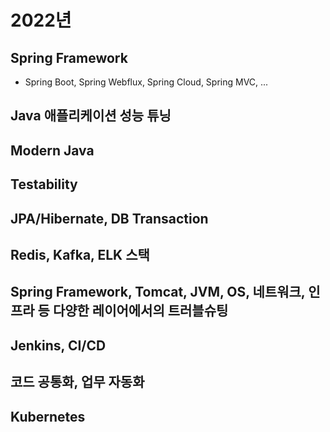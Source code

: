 # 2022년

## Spring Framework
- Spring Boot, Spring Webflux, Spring Cloud, Spring MVC, ...
## Java 애플리케이션 성능 튜닝
## Modern Java
## Testability
## JPA/Hibernate, DB Transaction
## Redis, Kafka, ELK 스택
## Spring Framework, Tomcat, JVM, OS, 네트워크, 인프라 등 다양한 레이어에서의 트러블슈팅
## Jenkins, CI/CD
## 코드 공통화, 업무 자동화
## Kubernetes